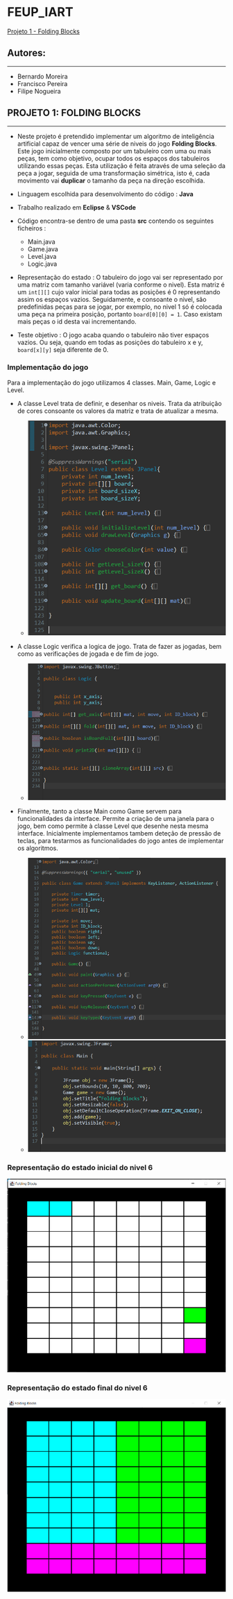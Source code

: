 # FEUP_IART
[Projeto 1 - Folding Blocks](https://github.com/BernardoCMoreira/FEUP_IART#projeto-1-folding-blocks)
## Autores:
*****
* Bernardo Moreira
* Francisco Pereira
* Filipe Nogueira 

## PROJETO 1: FOLDING BLOCKS
*****
* Neste projeto é pretendido implementar um algoritmo de  inteligência artificial capaz de vencer uma série de niveis do jogo **Folding Blocks**. Este jogo inicialmente composto por um tabuleiro com uma ou mais peças, tem como objetivo, ocupar todos os espaços dos tabuleiros utilizando essas peças. 
Esta utilização é feita através de uma seleção da peça a jogar, seguida de uma transformação simétrica, isto é, cada movimento vai **duplicar** o tamanho da peça na direção escolhida.

* Linguagem escolhida para desenvolvimento do código : **Java**

* Trabalho realizado em **Eclipse** & **VSCode**
* Código encontra-se dentro de uma pasta **src** contendo os seguintes ficheiros : 
    * Main.java
    * Game.java 
    * Level.java
    * Logic.java

* Representação do estado : O tabuleiro do jogo vai ser representado por uma matriz com tamanho variável (varia conforme o nivel).
Esta matriz é um `int[][]` cujo valor inicial para todas as posições é 0 representando assim os espaços vazios. Seguidamente, e consoante o nivel, são predefinidas peças para se jogar, por exemplo, no nivel 1 só é colocada uma peça na primeira posição, portanto ` board[0][0] = 1 `. Caso existam mais peças o id desta vai incrementando.

* Teste objetivo : O jogo acaba quando o tabuleiro não tiver espaços vazios. Ou seja, quando em todas as posições do tabuleiro x e y, `board[x][y]` seja diferente de 0.


### Implementação do jogo

Para a implementação do jogo utilizamos 4 classes. 
Main, Game, Logic e Level.
* A classe Level trata de definir, e desenhar os niveis. Trata da atribuição de cores consoante os valores da matriz e trata de atualizar a mesma.
   * ![alt text](https://github.com/BernardoCMoreira/FEUP_IART/blob/master/FoldingBlocks/images/level.PNG "Level")

* A classe Logic verifica a logica de jogo. Trata de fazer as jogadas, bem como as verificações de jogada e de fim de jogo. 
   * ![alt text](https://github.com/BernardoCMoreira/FEUP_IART/blob/master/FoldingBlocks/images/logic.PNG "Level")

* Finalmente, tanto a classe Main como Game servem para funcionalidades da interface. Permite a criação de uma janela para o jogo, bem como permite à classe Level que desenhe nesta mesma interface. Inicialmente implementamos tambem deteção de pressão de teclas, para testarmos as funcionalidades do jogo antes de implementar os algoritmos.
   * ![alt text](https://github.com/BernardoCMoreira/FEUP_IART/blob/master/FoldingBlocks/images/game.PNG "Level")
   * ![alt text](https://github.com/BernardoCMoreira/FEUP_IART/blob/master/FoldingBlocks/images/main.PNG "Level")

### Representação do estado inicial do nivel 6
![alt text](https://github.com/BernardoCMoreira/FEUP_IART/blob/master/FoldingBlocks/images/level6_init.PNG "Level 6 init")

### Representação do estado final do nivel 6
![alt text](https://github.com/BernardoCMoreira/FEUP_IART/blob/master/FoldingBlocks/images/level6_won.PNG "Level 6 won")
